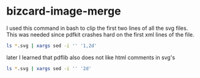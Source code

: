 # bizcard-image-merge

I used this command in bash to clip the first two lines of all the svg files. This was needed since pdfkit crashes hard on the first xml lines of the file.

```bash
ls *.svg | xargs sed -i '' '1,2d'
```

later I learned that pdflib also does not like html comments in svg's

```bash
ls *.svg | xargs sed -i '' '2d'
```
